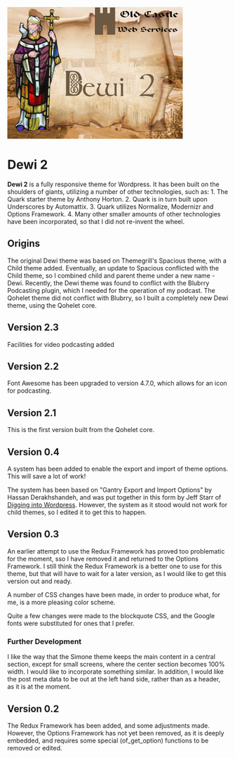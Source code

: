 ![dewi2](./assets/dewi400.png)

# Dewi 2
**Dewi 2** is a fully responsive theme for Wordpress. It has been built on the shoulders of giants, utilizing a number of other technologies, such as: 1. The Quark starter theme by Anthony Horton. 2. Quark is in turn built upon Underscores by Automattix. 3. Quark utilizes Normalize, Modernizr and Options Framework. 4. Many other smaller amounts of other technologies have been incorporated, so that I did not re-invent the wheel.

## Origins
The original Dewi theme was based on Themegrill's Spacious theme, with a Child theme added. Eventually, an update to Spacious conflicted with the Child theme, so I combined child and parent theme under a new name - Dewi. Recently, the Dewi theme was found to conflict with the Blubrry Podcasting plugin, which I needed for the operation of my podcast. The Qohelet theme did not conflict with Blubrry, so I built a completely new Dewi theme, using the Qohelet core.

## Version 2.3
Facilities for video podcasting added

## Version 2.2
Font Awesome has been upgraded to version 4.7.0, which allows for an icon for podcasting.

## Version 2.1
This is the first version built from the Qohelet core.

## Version 0.4
A system has been added to enable the export and import of theme options. This will save a lot of work!

The system has been based on "Gantry Export and Import Options" by Hassan Derakhshandeh, and was put together in this form by Jeff Starr of [Digging into Wordpress](https://digwp.com/2014/04/backup-restore-theme-options/). However, the system as it stood would not work for child themes, so I edited it to get this to happen.

## Version 0.3
An earlier attempt to use the Redux Framework has proved too problematic for the moment, sso I have removed it and returned to the Options Framework. I still think the Redux Framework is a better one to use for this theme, but that will have to wait for a later version, as I would like to get this version out and ready.

A number of CSS changes have been made, in order to produce what, for me, is a more pleasing color scheme.

Quite a few changes were made to the blockquote CSS, and the Google fonts were substituted for ones that I prefer.

### Further Development
I like the way that the Simone theme keeps the main content in a central section, except for small screens, where the center section becomes 100% width. I would like to incorporate something similar. In addition, I would like the post meta data to be out at the left hand side, rather than as a header, as it is at the moment.

## Version 0.2
The Redux Framework has been added, and some adjustments made. However, the Options Framework has not yet been removed, as it is deeply embedded, and requires some special (of_get_option) functions to be removed or edited.


